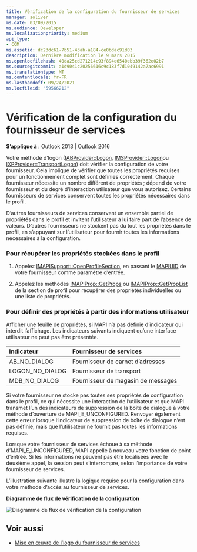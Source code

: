```yaml
---
title: Vérification de la configuration du fournisseur de services
manager: soliver
ms.date: 03/09/2015
ms.audience: Developer
ms.localizationpriority: medium
api_type:
- COM
ms.assetid: dc23dc61-7b51-43ab-a184-ce0bdac91d03
description: Dernière modification le 9 mars 2015
ms.openlocfilehash: 40da25cd271214c93f894e6540ebb39f362e02b7
ms.sourcegitcommit: a1d9041c20256616c9c183f7d1049142a7ac6991
ms.translationtype: MT
ms.contentlocale: fr-FR
ms.lasthandoff: 09/24/2021
ms.locfileid: "59566212"
---
```

# <a name="verifying-service-provider-configuration"></a>Vérification de la configuration du fournisseur de services
  
**S’applique à** : Outlook 2013 | Outlook 2016 
  
Votre méthode d’logon ([IABProvider::Logon](iabprovider-logon.md), [IMSProvider::Logon](imsprovider-logon.md)ou [IXPProvider::TransportLogon](ixpprovider-transportlogon.md)) doit vérifier la configuration de votre fournisseur. Cela implique de vérifier que toutes les propriétés requises pour un fonctionnement complet sont définies correctement. Chaque fournisseur nécessite un nombre différent de propriétés ; dépend de votre fournisseur et du degré d’interaction utilisateur que vous autorisez. Certains fournisseurs de services conservent toutes les propriétés nécessaires dans le profil. 

D’autres fournisseurs de services conservent un ensemble partiel de propriétés dans le profil et invitent l’utilisateur à lui faire part de l’absence de valeurs. D’autres fournisseurs ne stockent pas du tout les propriétés dans le profil, en s’appuyant sur l’utilisateur pour fournir toutes les informations nécessaires à la configuration.
  
### <a name="to-retrieve-properties-stored-in-the-profile"></a>Pour récupérer les propriétés stockées dans le profil
  
1. Appelez [IMAPISupport::OpenProfileSection](imapisupport-openprofilesection.md), en passant le [MAPIUID](mapiuid.md) de votre fournisseur comme paramètre d’entrée. 
    
2. Appelez les méthodes [IMAPIProp::GetProps](imapiprop-getprops.md) ou [IMAPIProp::GetPropList](imapiprop-getproplist.md) de la section de profil pour récupérer des propriétés individuelles ou une liste de propriétés. 
    
### <a name="to-set-properties-from-user-information"></a>Pour définir des propriétés à partir des informations utilisateur
  
Afficher une feuille de propriétés, si MAPI n’a pas définie d’indicateur qui interdit l’affichage. Les indicateurs suivants indiquent qu’une interface utilisateur ne peut pas être présentée.
  
|**Indicateur**|**Fournisseur de services**|
|:-----|:-----|
|AB_NO_DIALOG  <br/> |Fournisseur de carnet d’adresses  <br/> |
|LOGON_NO_DIALOG  <br/> |Fournisseur de transport  <br/> |
|MDB_NO_DIALOG  <br/> |Fournisseur de magasin de messages  <br/> |
   
Si votre fournisseur ne stocke pas toutes ses propriétés de configuration dans le profil, ce qui nécessite une interaction de l’utilisateur et que MAPI transmet l’un des indicateurs de suppression de la boîte de dialogue à votre méthode d’ouverture de MAPI_E_UNCONFIGURED. Renvoyer également cette erreur lorsque l’indicateur de suppression de boîte de dialogue n’est pas définie, mais que l’utilisateur ne fournit pas toutes les informations requises.
  
Lorsque votre fournisseur de services échoue à sa méthode d’MAPI_E_UNCONFIGURED, MAPI appelle à nouveau votre fonction de point d’entrée. Si les informations ne peuvent pas être localisées avec le deuxième appel, la session peut s’interrompre, selon l’importance de votre fournisseur de services. 
  
L’illustration suivante illustre la logique requise pour la configuration dans votre méthode d’accès au fournisseur de services. 
  
**Diagramme de flux de vérification de la configuration**
  
![Diagramme de flux de vérification de la configuration](media/amapi_62.gif "Diagramme de flux de vérification de la configuration")
  
## <a name="see-also"></a>Voir aussi

- [Mise en œuvre de l’logo du fournisseur de services](implementing-service-provider-logon.md)

